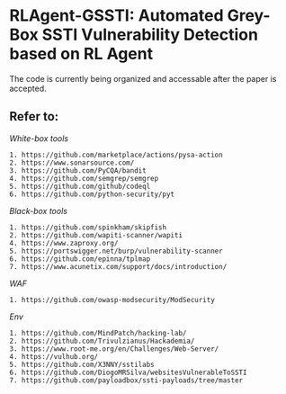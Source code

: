 
# RLAgent-GSSTI: Automated Grey-Box SSTI Vulnerability Detection based on RL Agent 

 The code is currently being organized and accessable after the paper is accepted.
 ## Refer to:

*White-box tools*

    1. https://github.com/marketplace/actions/pysa-action
    2. https://www.sonarsource.com/
    3. https://github.com/PyCQA/bandit
    4. https://github.com/semgrep/semgrep
    5. https://github.com/github/codeql
    6. https://github.com/python-security/pyt

*Black-box tools*

    1. https://github.com/spinkham/skipfish
    2. https://github.com/wapiti-scanner/wapiti
    4. https://www.zaproxy.org/
    5. https://portswigger.net/burp/vulnerability-scanner
    6. https://github.com/epinna/tplmap
    7. https://www.acunetix.com/support/docs/introduction/

 *WAF* 
    
    1. https://github.com/owasp-modsecurity/ModSecurity

*Env*

    1. https://github.com/MindPatch/hacking-lab/
    2. https://github.com/Trivulzianus/Hackademia/
    3. https://www.root-me.org/en/Challenges/Web-Server/
    4. https://vulhub.org/
    5. https://github.com/X3NNY/sstilabs
    6. https://github.com/DiogoMRSilva/websitesVulnerableToSSTI
    7. https://github.com/payloadbox/ssti-payloads/tree/master
